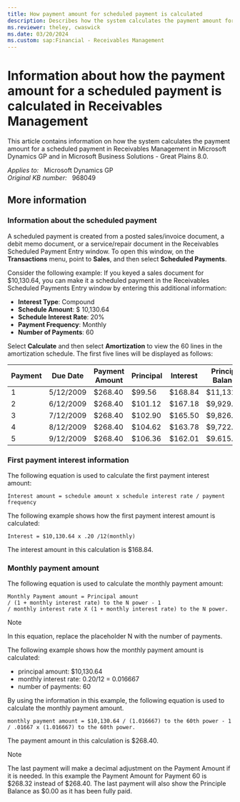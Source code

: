 ```yaml
---
title: How payment amount for scheduled payment is calculated
description: Describes how the system calculates the payment amount for a scheduled payment in Receivables Management in Microsoft Dynamics GP and in Microsoft Business Solutions - Great Plains 8.0.
ms.reviewer: theley, cwaswick
ms.date: 03/20/2024
ms.custom: sap:Financial - Receivables Management
---
```

# Information about how the payment amount for a scheduled payment is calculated in Receivables Management

This article contains information on how the system calculates the payment amount for a scheduled payment in Receivables Management in Microsoft Dynamics GP and in Microsoft Business Solutions - Great Plains 8.0.

_Applies to:_ &nbsp; Microsoft Dynamics GP  
_Original KB number:_ &nbsp; 968049

## More information

### Information about the scheduled payment

A scheduled payment is created from a posted sales/invoice document, a debit memo document, or a service/repair document in the Receivables Scheduled Payment Entry window. To open this window, on the **Transactions** menu, point to **Sales**, and then select **Scheduled Payments**.

Consider the following example: If you keyed a sales document for $10,130.64, you can make it a scheduled payment in the Receivables Scheduled Payments Entry window by entering this additional information:

- **Interest Type**: Compound
- **Schedule Amount**: $ 10,130.64
- **Schedule Interest Rate**: 20%
- **Payment Frequency**: Monthly
- **Number of Payments**: 60

Select **Calculate** and then select **Amortization** to view the 60 lines in the amortization schedule. The first five lines will be displayed as follows:

|Payment|Due Date|Payment Amount|Principal|Interest|Principal Balance|
|---|---|---|---|---|---|
|1|5/12/2009|$268.40|$99.56|$168.84|$11,131.08|
|2|6/12/2009|$268.40|$101.12|$167.18|$9,929.86|
|3|7/12/2009|$268.40|$102.90|$165.50|$9,826.96|
|4|8/12/2009|$268.40|$104.62|$163.78|$9,722.34|
|5|9/12/2009|$268.40|$106.36|$162.01|$9.615.98|

### First payment interest information

The following equation is used to calculate the first payment interest amount:

```console
Interest amount = schedule amount x schedule interest rate / payment frequency
```

The following example shows how the first payment interest amount is calculated:

```console
Interest = $10,130.64 x .20 /12(monthly)
```

The interest amount in this calculation is $168.84.

### Monthly payment amount

The following equation is used to calculate the monthly payment amount:

```console
Monthly Payment amount = Principal amount 
/ (1 + monthly interest rate) to the N power - 1 
/ monthly interest rate X (1 + monthly interest rate) to the N power.
```

> [!NOTE]
> In this equation, replace the placeholder N with the number of payments.

The following example shows how the monthly payment amount is calculated:

- principal amount: $10,130.64
- monthly interest rate: 0.20/12 = 0.016667
- number of payments: 60

By using the information in this example, the following equation is used to calculate the monthly payment amount.

```console
monthly payment amount = $10,130.64 / (1.016667) to the 60th power - 1 / .01667 x (1.016667) to the 60th power.
```

The payment amount in this calculation is $268.40.

> [!NOTE]
> The last payment will make a decimal adjustment on the Payment Amount if it is needed. In this example the Payment Amount for Payment 60 is $268.32 instead of $268.40. The last payment will also show the Principle Balance as $0.00 as it has been fully paid.
